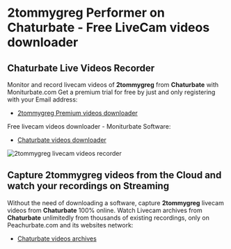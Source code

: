 # 2tommygreg Performer on Chaturbate - Free LiveCam videos downloader

## Chaturbate Live Videos Recorder

Monitor and record livecam videos of **2tommygreg** from **Chaturbate** with Moniturbate.com
Get a premium trial for free by just and only registering with your Email address:
* [2tommygreg Premium videos downloader](https://moniturbate.com/request-demo-licence-key.html)

Free livecam videos downloader - Moniturbate Software:
* [Chaturbate videos downloader](https://moniturbate.com/moniturbate-download-software.html)

![2tommygreg livecam videos recorder](https://peachurnet.com/templates/moniturbate-software.png)


## Capture 2tommygreg videos from the Cloud and watch your recordings on Streaming

Without the need of downloading a software, capture **2tommygreg** livecam videos from **Chaturbate** 100% online.
Watch Livecam archives from **Chaturbate** unlimitedly from thousands of existing recordings, only on Peachurbate.com and its websites network:
* [Chaturbate videos archives](https://peachurnet.com/)